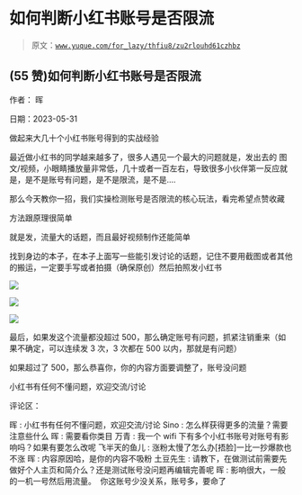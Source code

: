 # 如何判断小红书账号是否限流

> 原文：[`www.yuque.com/for_lazy/thfiu8/zu2rlouhd61czhbz`](https://www.yuque.com/for_lazy/thfiu8/zu2rlouhd61czhbz)



## (55 赞)如何判断小红书账号是否限流 

作者： 晖 

日期：2023-05-31 

做起来大几十个小红书账号得到的实战经验 

最近做小红书的同学越来越多了，很多人遇见一个最大的问题就是，发出去的 图文/视频，小眼睛播放量非常低，几十或者一百左右，导致很多小伙伴第一反应就是，是不是账号有问题，是不是限流，是不是.... 

那么今天教你一招，我们实操检测账号是否限流的核心玩法，看完希望点赞收藏 

方法跟原理很简单 

就是发，流量大的话题，而且最好视频制作还能简单 

找到身边的本子，在本子上面写一些能引发讨论的话题，记住不要用截图或者其他的搬运，一定要手写或者拍摄（确保原创）然后拍照发小红书 

![](img/62f2b7870095187dcc799fe2e41386db.png) 

![](img/587aa1d6763fc9b5a69b643ee5e1c646.png) 

![](img/5841c6fdd1735d47ab1dd1e3afb09d18.png) 

最后，如果发这个流量都没超过 500，那么确定账号有问题，抓紧注销重来（如果不确定，可以连续发 3 次，3 次都在 500 以内，那就是有问题） 

如果超过了 500，那么恭喜你，你的内容方面要调整了，账号没问题 

小红书有任何不懂问题，欢迎交流/讨论 

评论区： 

晖 : 小红书有任何不懂问题，欢迎交流/讨论 Sino : 怎么样获得更多的流量？需要注意些什么 晖 : 需要看你类目 万青 : 我一个 wifi 下有多个小红书账号对账号有影响吗？如果有要怎么改呢 飞半天的鱼儿 : 涨粉太慢了怎么办[捂脸]一比一抄爆款也不涨 晖 : 内容原因哈，是你的内容不吸粉 土豆先生 : 请教下，在做测试前需要先做好个人主页和简介么？还是测试账号没问题再编辑完善呢 晖 : 影响很大，一般的一机一号然后用流量。  你这账号少没关系，账号多，要命了